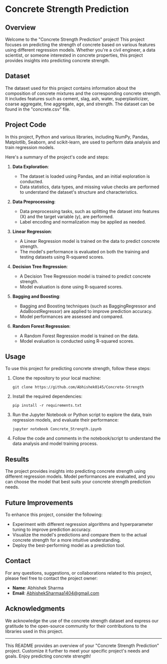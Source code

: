 # Concrete Strength Prediction

## Overview

Welcome to the "Concrete Strength Prediction" project! This project focuses on predicting the strength of concrete based on various features using different regression models. Whether you're a civil engineer, a data scientist, or someone interested in concrete properties, this project provides insights into predicting concrete strength.

## Dataset

The dataset used for this project contains information about the composition of concrete mixtures and the corresponding concrete strength. It includes features such as cement, slag, ash, water, superplasticizer, coarse aggregate, fine aggregate, age, and strength. The dataset can be found in the "concrete.csv" file.

## Project Code

In this project, Python and various libraries, including NumPy, Pandas, Matplotlib, Seaborn, and scikit-learn, are used to perform data analysis and train regression models.

Here's a summary of the project's code and steps:

1. **Data Exploration**:
   - The dataset is loaded using Pandas, and an initial exploration is conducted.
   - Data statistics, data types, and missing value checks are performed to understand the dataset's structure and characteristics.

2. **Data Preprocessing**:
   - Data preprocessing tasks, such as splitting the dataset into features (X) and the target variable (y), are performed.
   - Label encoding and normalization may be applied as needed.

3. **Linear Regression**:
   - A Linear Regression model is trained on the data to predict concrete strength.
   - The model's performance is evaluated on both the training and testing datasets using R-squared scores.

4. **Decision Tree Regression**:
   - A Decision Tree Regression model is trained to predict concrete strength.
   - Model evaluation is done using R-squared scores.

5. **Bagging and Boosting**:
   - Bagging and Boosting techniques (such as BaggingRegressor and AdaBoostRegressor) are applied to improve prediction accuracy.
   - Model performances are assessed and compared.

6. **Random Forest Regression**:
   - A Random Forest Regression model is trained on the data.
   - Model evaluation is conducted using R-squared scores.

## Usage

To use this project for predicting concrete strength, follow these steps:

1. Clone the repository to your local machine:

   ```
   git clone https://github.com/Abhishek0145/Concrete-Strength
   ```

2. Install the required dependencies:

   ```
   pip install -r requirements.txt
   ```

3. Run the Jupyter Notebook or Python script to explore the data, train regression models, and evaluate their performance:

   ```
   jupyter notebook Concrete_Strength.ipynb
   ```

4. Follow the code and comments in the notebook/script to understand the data analysis and model training process.

## Results

The project provides insights into predicting concrete strength using different regression models. Model performances are evaluated, and you can choose the model that best suits your concrete strength prediction needs.

## Future Improvements

To enhance this project, consider the following:

- Experiment with different regression algorithms and hyperparameter tuning to improve prediction accuracy.
- Visualize the model's predictions and compare them to the actual concrete strength for a more intuitive understanding.
- Deploy the best-performing model as a prediction tool.


## Contact

For any questions, suggestions, or collaborations related to this project, please feel free to contact the project owner:

- **Name**: Abhishek Sharma
- **Email**: AbhishekSharmaa1404@gmail.com

## Acknowledgments

We acknowledge the use of the concrete strength dataset and express our gratitude to the open-source community for their contributions to the libraries used in this project.

---

This README provides an overview of your "Concrete Strength Prediction" project. Customize it further to meet your specific project's needs and goals. Enjoy predicting concrete strength!
